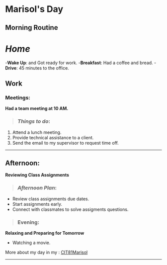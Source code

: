 # Marisol's Day

## Morning Routine
# *Home*
-**Wake Up**: and Got ready for work.
-**Breakfast**: Had a coffee and bread.
-**Drive**: 45 minutes to the office.

## Work

### Meetings:
 **Had a team meeting at 10 AM.**

> ### *Things to do*:
1. Attend a lunch meeting.
2. Provide technical assistance to a client.
3. Send the email to my supervisor to request time off.
___

## Afternoon: 
**Reviewing Class Assignments**

> ### *Afternoon Plan*:
- Review class assignments due dates.
- Start assignments early.
- Connect with classmates to solve assigments questions.
> ### Evening: 
**Relaxing and Preparing for Tomorrow**
- Watching a movie.

More about my day in my : [CIT81Marisol](https://github.com/CIT82/marisoln-pub)

---